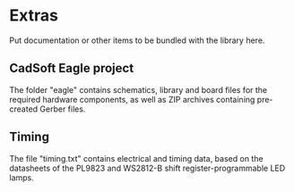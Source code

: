 # Extras

Put documentation or other items to be bundled with the library here.

## CadSoft Eagle project

The folder "eagle" contains schematics, library and board files for the required hardware components, as well as ZIP archives containing pre-created Gerber files.

## Timing

The file "timing.txt" contains electrical and timing data, based on the datasheets of the PL9823 and WS2812-B shift register-programmable LED lamps.
